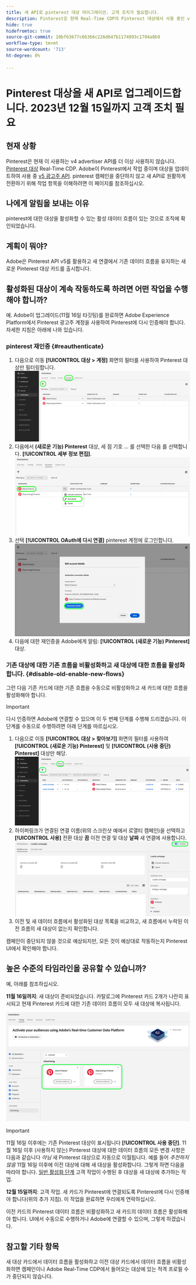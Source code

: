 ```yaml
---
title: 새 API로 pinterest 대상 마이그레이션. 고객 조치가 필요합니다.
description: Pinterest은 현재 Real-Time CDP의 Pinterest 대상에서 사용 중인 v4 advertiser API를 더 이상 사용하지 않습니다. pinterest 캠페인을 중단하지 않고 새 API로 원활하게 전환하기 위해 작업 항목을 이해합니다.
hide: true
hidefromtoc: true
source-git-commit: 10bf63677c66366c226d647b1174093c1704a8b9
workflow-type: tm+mt
source-wordcount: '713'
ht-degree: 0%

---
```


# Pinterest 대상을 새 API로 업그레이드합니다. 2023년 12월 15일까지 고객 조치 필요

## 현재 상황

Pinterest은 현재 이 사용하는 v4 advertiser API를 더 이상 사용하지 않습니다. [Pinterest 대상](/help/destinations/catalog/advertising/pinterest.md) Real-Time CDP. Adobe이 Pinterest에서 작업 중이며 대상을 업데이트하여 사용 중 [v5 광고주 API](https://developers.pinterest.com/docs/getting-started/migration/). pinterest 캠페인을 중단하지 않고 새 API로 원활하게 전환하기 위해 작업 항목을 이해하려면 이 페이지를 참조하십시오.

## 나에게 알림을 보내는 이유

pinterest에 대한 대상을 활성화할 수 있는 활성 데이터 흐름이 있는 것으로 조직에 확인되었습니다.

## 계획이 뭐야?

Adobe은 Pinterest API v5를 활용하고 새 연결에서 기존 데이터 흐름을 유지하는 새로운 Pinterest 대상 카드를 출시합니다.

## 활성화된 대상이 계속 작동하도록 하려면 어떤 작업을 수행해야 합니까?

예. Adobe이 업그레이드(11월 16일 타깃팅)를 완료하면 Adobe Experience Platform에서 Pinterest 광고주 계정을 사용하여 Pinterest에 다시 인증해야 합니다. 자세한 지침은 아래에 나와 있습니다.

### pinterest 재인증 {#reauthenticate}

1. 다음으로 이동 **[!UICONTROL 대상 > 계정]** 화면의 필터를 사용하여 Pinterest 대상만 필터링합니다.
   ![pinterest 계정만 필터링](/help/destinations/assets/catalog/advertising/pinterest-migration/filter-pinterest-acconts-only.png)
2. 다음에서 **(새로운 기능) Pinterest** 대상, 세 점 기호 ... 를 선택한 다음 를 선택합니다. **[!UICONTROL 세부 정보 편집]**.
   ![세부 정보 편집 선택](/help/destinations/assets/catalog/advertising/pinterest-migration/edit-details-pinterest.png)
3. 선택 **[!UICONTROL OAuth에 다시 연결]** pinterest 계정에 로그인합니다.
   ![다시 연결 OAuth 선택](/help/destinations/assets/catalog/advertising/pinterest-migration/reconnect-oauth-pinterest.png)
4. 다음에 대한 재인증을 Adobe에게 알림: **[!UICONTROL (새로운 기능) Pinterest]** 대상.

### 기존 대상에 대한 기존 흐름을 비활성화하고 새 대상에 대한 흐름을 활성화합니다. {#disable-old-enable-new-flows}

그런 다음 기존 카드에 대한 기존 흐름을 수동으로 비활성화하고 새 카드에 대한 흐름을 활성화해야 합니다.

>[!IMPORTANT]
>
>다시 인증하면 Adobe에 연결할 수 있으며 이 두 번째 단계를 수행해 드리겠습니다. 이 단계를 수동으로 수행하려면 아래 단계를 따르십시오.

1. 다음으로 이동 **[!UICONTROL 대상 > 찾아보기]** 화면의 필터를 사용하여 **[!UICONTROL (새로운 기능) Pinterest]** 및 **[!UICONTROL (사용 중단) Pinterest]** 대상만 해당.
   ![찾아보기 탭에서만 Pinterest 데이터 흐름 필터링](/help/destinations/assets/catalog/advertising/pinterest-migration/filter-pinterest-browse.png)
2. 하이퍼링크가 연결된 연결 이름(위의 스크린샷 예에서 로열티 캠페인)을 선택하고 **[!UICONTROL 사용]** 전환 대상 **끔** 이전 연결 및 대상 **날짜** 새 연결에 사용합니다.
   ![새 연결에 대해 켜기/끄기, 이전 연결에 대해 끄기](/help/destinations/assets/catalog/advertising/pinterest-migration/enable-disable-toggle.png)
3. 이전 및 새 데이터 흐름에서 활성화된 대상 목록을 비교하고, 새 흐름에서 누락된 이전 흐름의 새 대상이 없는지 확인합니다.

캠페인이 중단되지 않을 것으로 예상되지만, 모든 것이 예상대로 작동하는지 Pinterest UI에서 확인해야 합니다.

## 높은 수준의 타임라인을 공유할 수 있습니까?

예, 아래를 참조하십시오.

**11월 16일까지**: 새 대상이 준비되었습니다. 카탈로그에 Pinterest 카드 2개가 나란히 표시되고 현재 Pinterest 카드에 대한 기존 데이터 흐름이 모두 새 대상에 복사됩니다.

![이전 및 새로운 Pinterest 대상 나란히](/help/destinations/assets/catalog/advertising/pinterest-migration/pinterest-two-cards-side-by-side.png)

>[!IMPORTANT]
>
>11월 16일 이후에는 기존 Pinterest 대상이 표시됩니다 **[!UICONTROL 사용 중단]**. <span class="preview">11월 16일 이후 (사용하지 않는) Pinterest 대상에 대한 데이터 흐름의 모든 변경 사항은 다음과 같습니다 *아님* 새 Pinterest 대상으로 자동으로 이월됩니다. </span>
>예를 들어 *추천하지 않음* 11월 16일 이후에 이전 대상에 대해 새 대상을 활성화합니다. 그렇게 하면 다음을 따라야 합니다. [일반 활성화 단계](/help/destinations/ui/activate-segment-streaming-destinations.md) 고객 작업이 수행된 후 대상을 새 대상에 추가하는 작업.

**12월 15일까지**: <span class="preview">고객 작업</span>. 새 카드가 Pinterest에 연결되도록 Pinterest에 다시 인증해야 합니다(위의 추가 지침). 이 작업을 완료하면 우리에게 연락하십시오.

이전 카드의 Pinterest 데이터 흐름은 비활성화하고 새 카드의 데이터 흐름은 활성화해야 합니다. UI에서 수동으로 수행하거나 Adobe에 연결할 수 있으며, 그렇게 하겠습니다.

## 참고할 기타 항목

새 대상 카드에서 데이터 흐름을 활성화하고 이전 대상 카드에서 데이터 흐름을 비활성화하면 캠페인이나 Adobe Real-Time CDP에서 들어오는 대상에 있는 적격 프로필 수가 중단되지 않습니다.
